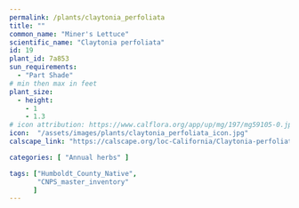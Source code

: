 ```yaml
---
permalink: /plants/claytonia_perfoliata
title: ""
common_name: "Miner's Lettuce"
scientific_name: "Claytonia perfoliata"
id: 19
plant_id: 7a853
sun_requirements:
  - "Part Shade"
# min then max in feet
plant_size:
  - height: 
    - 1
    - 1.3
# icon attribution: https://www.calflora.org/app/up/mg/197/mg59105-0.jpg 
icon:  "/assets/images/plants/claytonia_perfoliata_icon.jpg"
calscape_link: "https://calscape.org/loc-California/Claytonia-perfoliata-(Miner's-Lettuce)"

categories: [ "Annual herbs" ]

tags: ["Humboldt_County_Native",
       "CNPS_master_inventory"
      ]
---
```


